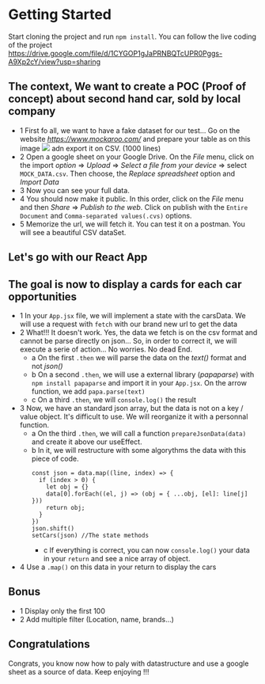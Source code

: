 # Getting Started
Start cloning the project and run `npm install`.
You can follow the live coding of the project https://drive.google.com/file/d/1CYGOP1gJaPRNBQTcUPR0Pggs-A9Xp2cY/view?usp=sharing


## The context, We want to create a POC (Proof of concept) about second hand car, sold by local company
- 1 First fo all, we want to have a fake dataset for our test... Go on the website *https://www.mockaroo.com/* and prepare your table as on this image <img src='https://github.com/jujuck/Jamstack_GoogleSheet/blob/main/cardataset.png' /> adn export it on CSV. (1000 lines)
- 2 Open a google sheet on your Google Drive. On the *File* menu, click on the import *option* => *Upload* => *Select a file from your device* => select `MOCK_DATA.csv`. Then choose, the *Replace spreadsheet* option and *Import Data*
- 3 Now you can see your full data.
- 4 You should now make it public. In this order, click on the *File* menu and then *Share* => *Publish to the web*. Click on publish with the `Entire Document` and `Comma-separated values(.cvs)` options.
- 5 Memorize the url, we will fetch it. You can test it on a postman. You will see a beautiful CSV dataSet.

## Let's go with our React App
## The goal is now to display a cards for each car opportunities
- 1 In your `App.jsx` file, we will implement a state with the carsData. We will use a request with `fetch` with our brand new url to get the data
- 2 What!!! It doesn't work. Yes, the data we fetch is on the csv format and cannot be parse directly on json... So, in order to correct it, we will execute a serie of action... No worries. No dead End.
    - a On the first `.then` we will parse the data on the *text()* format and not *json()*
    - b On a second `.then`, we will use a external library (*papaparse*) with `npm install papaparse` and import it in your `App.jsx`. On the arrow function, we add `papa.parse(text)`
    - c On a third `.then`, we will `console.log()` the result
- 3 Now, we have an standard json array, but the data is not on a key / value object. It's difficult to use. We will reorganize it with a personnal function.
    - a On the third `.then`, we will call a function `prepareJsonData(data)` and create it above our useEffect.
    - b In it, we will restructure with some algorythms the data with this piece of code.
      ```
      const json = data.map((line, index) => {
        if (index > 0) {
          let obj = {}
          data[0].forEach((el, j) => (obj = { ...obj, [el]: line[j] }))
          return obj;
        }
      })
      json.shift()
      setCars(json) //The state methods
      ```
      - c If everything is correct, you can now `console.log()` your data in your `return` and see a nice array of object.
- 4 Use a `.map()` on this data in your return to display the cars

## Bonus
- 1 Display only the first 100
- 2 Add multiple filter (Location, name, brands...)

## Congratulations
Congrats, you know now how to paly with datastructure and use a google sheet as a source of data.
Keep enjoying !!!


